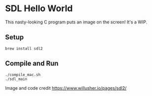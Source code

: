 # SDL Hello World

This nasty-looking C program puts an image on the screen!
It's a WIP.

## Setup

    brew install sdl2

## Compile and Run

    ./compile_mac.sh
    ./sdl_main

Image and code credit https://www.willusher.io/pages/sdl2/
